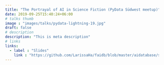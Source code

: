 ```yaml
---
title: "The Portrayal of AI in Science Fiction (PyData Südwest meetup)"
date: 2019-09-25T15:40:24+06:00
# talks thumb
image : "images/talks/pydata-lightning-19.jpg"
draft: false
# description
description: "This is meta description"
# links
links:
  - label : "Slides"
    link : "https://github.com/LarissaHa/faidb/blob/master/aidatabase/static/aidatabase/pydata-lighningtalk.pdf"
---
```


